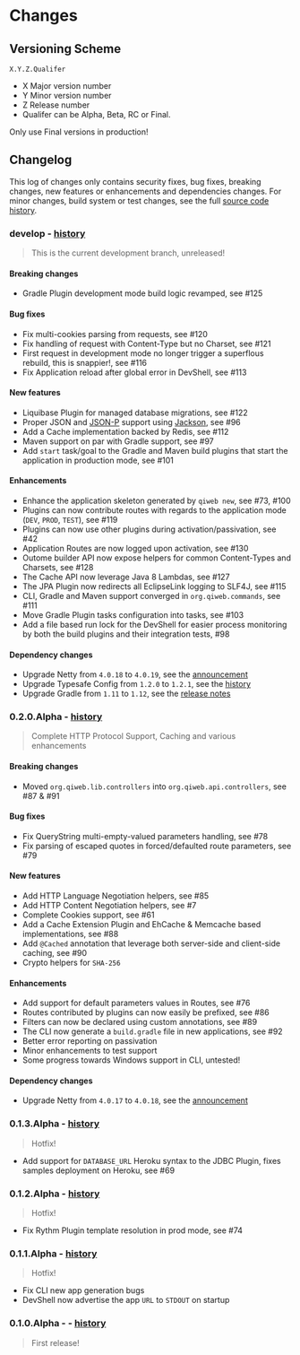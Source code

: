 # Changes


## Versioning Scheme

    X.Y.Z.Qualifer

- X Major version number
- Y Minor version number
- Z Release number
- Qualifer can be Alpha, Beta, RC or Final.

Only use Final versions in production!



## Changelog

This log of changes only contains security fixes, bug fixes, breaking changes, new features or enhancements and dependencies changes.
For minor changes, build system or test changes, see the full [source code history](https://scm.codeartisans.org/qiweb/qiweb/network/master).



### develop - [history](https://scm.codeartisans.org/qiweb/qiweb/network/develop)

> This is the current development branch, unreleased!

#### Breaking changes

- Gradle Plugin development mode build logic revamped, see #125

#### Bug fixes

- Fix multi-cookies parsing from requests, see #120
- Fix handling of request with Content-Type but no Charset, see #121
- First request in development mode no longer trigger a superflous rebuild, this is snappier!, see #116
- Fix Application reload after global error in DevShell, see #113

#### New features

- Liquibase Plugin for managed database migrations, see #122
- Proper JSON and [JSON-P](https://en.wikipedia.org/wiki/JSONP) support using [Jackson](http://wiki.fasterxml.com/JacksonHome), see #96
- Add a Cache implementation backed by Redis, see #112
- Maven support on par with Gradle support, see #97
- Add `start` task/goal to the Gradle and Maven build plugins that start the application in production mode, see #101

#### Enhancements

- Enhance the application skeleton generated by `qiweb new`, see #73, #100
- Plugins can now contribute routes with regards to the application mode (`DEV`, `PROD`, `TEST`), see #119
- Plugins can now use other plugins during activation/passivation, see #42
- Application Routes are now logged upon activation, see #130
- Outome builder API now expose helpers for common Content-Types and Charsets, see #128
- The Cache API now leverage Java 8 Lambdas, see #127
- The JPA Plugin now redirects all EclipseLink logging to SLF4J, see #115
- CLI, Gradle and Maven support converged in `org.qiweb.commands`, see #111
- Move Gradle Plugin tasks configuration into tasks, see #103
- Add a file based run lock for the DevShell for easier process monitoring by both the build plugins and their integration tests, #98

#### Dependency changes

- Upgrade Netty from `4.0.18` to `4.0.19`, see the [announcement](http://netty.io/news/2014/04/30/release-day.html)
- Upgrade Typesafe Config from `1.2.0` to `1.2.1`, see the [history](https://github.com/typesafehub/config)
- Upgrade Gradle from `1.11` to `1.12`, see the [release notes](http://www.gradle.org/docs/1.12/release-notes)



### 0.2.0.Alpha - [history](https://scm.codeartisans.org/qiweb/qiweb/network/master?utf8=%E2%9C%93&extended_sha1=0.2.0.Alpha)

> Complete HTTP Protocol Support, Caching and various enhancements

#### Breaking changes

- Moved `org.qiweb.lib.controllers` into `org.qiweb.api.controllers`, see #87 & #91

#### Bug fixes

- Fix QueryString multi-empty-valued parameters handling, see #78
- Fix parsing of escaped quotes in forced/defaulted route parameters, see #79

#### New features

- Add HTTP Language Negotiation helpers, see #85
- Add HTTP Content Negotiation helpers, see #7
- Complete Cookies support, see #61
- Add a Cache Extension Plugin and EhCache & Memcache based implementations, see #88
- Add `@Cached` annotation that leverage both server-side and client-side caching, see #90
- Crypto helpers for `SHA-256`

#### Enhancements

- Add support for default parameters values in Routes, see #76
- Routes contributed by plugins can now easily be prefixed, see #86
- Filters can now be declared using custom annotations, see #89
- The CLI now generate a `build.gradle` file in new applications, see #92
- Better error reporting on passivation
- Minor enhancements to test support
- Some progress towards Windows support in CLI, untested!

#### Dependency changes

- Upgrade Netty from `4.0.17` to `4.0.18`, see the [announcement](http://netty.io/news/2014/04/01/4-0-18-Final.html)



### 0.1.3.Alpha - [history](https://scm.codeartisans.org/qiweb/qiweb/network/master?utf8=%E2%9C%93&extended_sha1=0.1.3.Alpha)

> Hotfix!

- Add support for `DATABASE_URL` Heroku syntax to the JDBC Plugin, fixes samples deployment on Heroku, see #69



### 0.1.2.Alpha - [history](https://scm.codeartisans.org/qiweb/qiweb/network/master?utf8=%E2%9C%93&extended_sha1=0.1.2.Alpha)

> Hotfix!

- Fix Rythm Plugin template resolution in prod mode, see #74



### 0.1.1.Alpha - [history](https://scm.codeartisans.org/qiweb/qiweb/network/master?utf8=%E2%9C%93&extended_sha1=0.1.1.Alpha)

> Hotfix!

- Fix CLI new app generation bugs
- DevShell now advertise the app `URL` to `STDOUT` on startup



### 0.1.0.Alpha -  - [history](https://scm.codeartisans.org/qiweb/qiweb/network/master?utf8=%E2%9C%93&extended_sha1=0.1.0.Alpha)

> First release!

